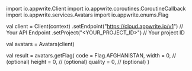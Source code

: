 import io.appwrite.Client
import io.appwrite.coroutines.CoroutineCallback
import io.appwrite.services.Avatars
import io.appwrite.enums.Flag

val client = Client(context)
    .setEndpoint("https://cloud.appwrite.io/v1") // Your API Endpoint
    .setProject("&lt;YOUR_PROJECT_ID&gt;") // Your project ID

val avatars = Avatars(client)

val result = avatars.getFlag(
    code = Flag.AFGHANISTAN,
    width = 0, // (optional)
    height = 0, // (optional)
    quality = 0, // (optional)
)